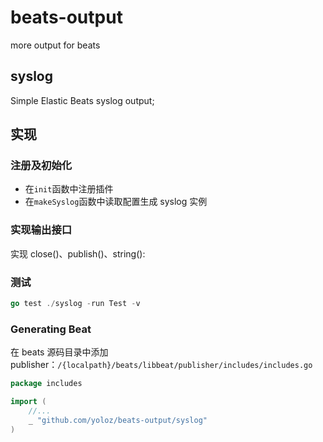 # beats-output

more output for beats

## syslog

Simple Elastic Beats syslog output;

## 实现

### 注册及初始化

- 在`init`函数中注册插件
- 在`makeSyslog`函数中读取配置生成 syslog 实例

### 实现输出接口

实现 close()、publish()、string():

### 测试

```go
go test ./syslog -run Test -v
```

### Generating Beat

在 beats 源码目录中添加 publisher：`/{localpath}/beats/libbeat/publisher/includes/includes.go`

```go
package includes

import (
	//...
	_ "github.com/yoloz/beats-output/syslog"
)
```
